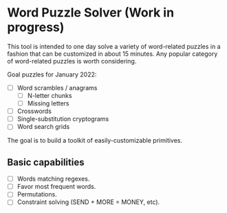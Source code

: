 # Word Puzzle Solver (Work in progress)

This tool is intended to one day solve a variety of word-related puzzles in a fashion that can be customized in about 15 minutes. Any popular category of word-related puzzles is worth considering.

Goal puzzles for January 2022:

- [ ] Word scrambles / anagrams
  - [ ] N-letter chunks
  - [ ] Missing letters
- [ ] Crosswords
- [ ] Single-substitution cryptograms
- [ ] Word search grids

The goal is to build a toolkit of easily-customizable primitives.

## Basic capabilities

- [ ] Words matching regexes.
- [ ] Favor most frequent words.
- [ ] Permutations.
- [ ] Constraint solving (SEND + MORE = MONEY, etc).
